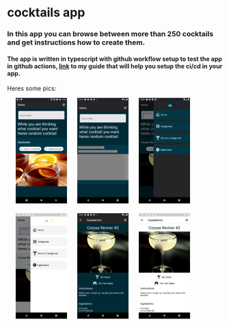 # cocktails app

### In this app you can browse between more than 250 cocktails and get instructions how to create them.

#### The app is written in typescript with github workflow setup to test the app in github actions, [link](https://github.com/ShaharEli/react-native-android-ci-cd) to my guide that will help you setup the ci/cd in your app.

Heres some pics:

<img src="./pics/homePage.png" style="width:120px;margin-left:20px;margin-bottom:20px">
<img src="./pics/homePageLoading.png" style="width:120px;margin-left:20px;margin-bottom:20px">
<img src="./pics/sideBar.png" style="width:120px;margin-left:20px;margin-bottom:20px">
<img src="./pics/sideBarLight.png" style="width:120px;margin-left:20px;margin-bottom:20px">
<img src="./pics/cocktailDark.png" style="width:120px;margin-left:20px;margin-bottom:20px">
<img src="./pics/cocktailLight.png" style="width:120px;margin-left:20px;margin-bottom:20px">
